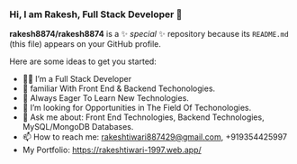 ### Hi, I am Rakesh, Full Stack Developer 👋


**rakesh8874/rakesh8874** is a ✨ _special_ ✨ repository because its `README.md` (this file) appears on your GitHub profile.

Here are some ideas to get you started:

- 🧑‍💻 I’m a Full Stack Developer
- 🌱 familiar With Front End & Backend Techonologies.
- 👯 Always Eager To Learn New Technologies.
- 🤔 I’m looking for Opportunities in The Field Of Techonologies. 
- 💬 Ask me about: Front End Technologies, Backend Technologies, MySQL/MongoDB Databases. 
- 📫 How to reach me: rakeshtiwari887429@gmail.com, +919354425997
-  My Portfolio: https://rakeshtiwari-1997.web.app/


